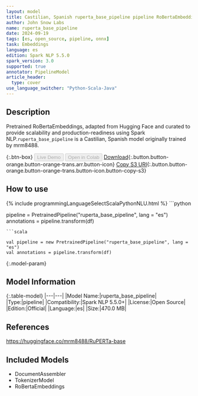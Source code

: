 ```yaml
---
layout: model
title: Castilian, Spanish ruperta_base_pipeline pipeline RoBertaEmbeddings from mrm8488
author: John Snow Labs
name: ruperta_base_pipeline
date: 2024-09-19
tags: [es, open_source, pipeline, onnx]
task: Embeddings
language: es
edition: Spark NLP 5.5.0
spark_version: 3.0
supported: true
annotator: PipelineModel
article_header:
  type: cover
use_language_switcher: "Python-Scala-Java"
---
```


## Description

Pretrained RoBertaEmbeddings, adapted from Hugging Face and curated to provide scalability and production-readiness using Spark NLP.`ruperta_base_pipeline` is a Castilian, Spanish model originally trained by mrm8488.

{:.btn-box}
<button class="button button-orange" disabled>Live Demo</button>
<button class="button button-orange" disabled>Open in Colab</button>
[Download](https://s3.amazonaws.com/auxdata.johnsnowlabs.com/public/models/ruperta_base_pipeline_es_5.5.0_3.0_1726747293480.zip){:.button.button-orange.button-orange-trans.arr.button-icon}
[Copy S3 URI](s3://auxdata.johnsnowlabs.com/public/models/ruperta_base_pipeline_es_5.5.0_3.0_1726747293480.zip){:.button.button-orange.button-orange-trans.button-icon.button-copy-s3}

## How to use



<div class="tabs-box" markdown="1">
{% include programmingLanguageSelectScalaPythonNLU.html %}
```python

pipeline = PretrainedPipeline("ruperta_base_pipeline", lang = "es")
annotations =  pipeline.transform(df)   

```
```scala

val pipeline = new PretrainedPipeline("ruperta_base_pipeline", lang = "es")
val annotations = pipeline.transform(df)

```
</div>

{:.model-param}
## Model Information

{:.table-model}
|---|---|
|Model Name:|ruperta_base_pipeline|
|Type:|pipeline|
|Compatibility:|Spark NLP 5.5.0+|
|License:|Open Source|
|Edition:|Official|
|Language:|es|
|Size:|470.0 MB|

## References

https://huggingface.co/mrm8488/RuPERTa-base

## Included Models

- DocumentAssembler
- TokenizerModel
- RoBertaEmbeddings